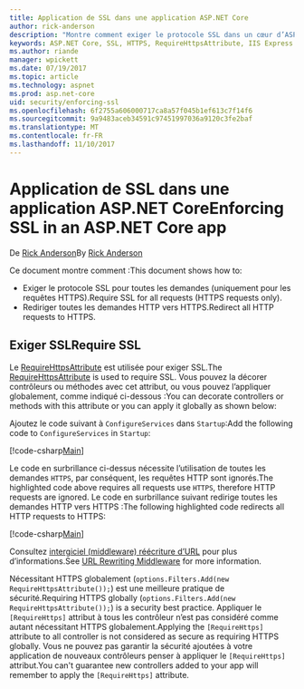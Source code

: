 ```yaml
---
title: Application de SSL dans une application ASP.NET Core
author: rick-anderson
description: "Montre comment exiger le protocole SSL dans un cœur d’ASP.NET web app"
keywords: ASP.NET Core, SSL, HTTPS, RequireHttpsAttribute, IIS Express
ms.author: riande
manager: wpickett
ms.date: 07/19/2017
ms.topic: article
ms.technology: aspnet
ms.prod: asp.net-core
uid: security/enforcing-ssl
ms.openlocfilehash: 6f2755a606000717ca8a57f045b1ef613c7f14f6
ms.sourcegitcommit: 9a9483aceb34591c97451997036a9120c3fe2baf
ms.translationtype: MT
ms.contentlocale: fr-FR
ms.lasthandoff: 11/10/2017
---
```

# <a name="enforcing-ssl-in-an-aspnet-core-app"></a><span data-ttu-id="fe0e6-104">Application de SSL dans une application ASP.NET Core</span><span class="sxs-lookup"><span data-stu-id="fe0e6-104">Enforcing SSL in an ASP.NET Core app</span></span>

<span data-ttu-id="fe0e6-105">De [Rick Anderson](https://twitter.com/RickAndMSFT)</span><span class="sxs-lookup"><span data-stu-id="fe0e6-105">By [Rick Anderson](https://twitter.com/RickAndMSFT)</span></span>

<span data-ttu-id="fe0e6-106">Ce document montre comment :</span><span class="sxs-lookup"><span data-stu-id="fe0e6-106">This document shows how to:</span></span>

- <span data-ttu-id="fe0e6-107">Exiger le protocole SSL pour toutes les demandes (uniquement pour les requêtes HTTPS).</span><span class="sxs-lookup"><span data-stu-id="fe0e6-107">Require SSL for all requests (HTTPS requests only).</span></span>
- <span data-ttu-id="fe0e6-108">Rediriger toutes les demandes HTTP vers HTTPS.</span><span class="sxs-lookup"><span data-stu-id="fe0e6-108">Redirect all HTTP requests to HTTPS.</span></span>

## <a name="require-ssl"></a><span data-ttu-id="fe0e6-109">Exiger SSL</span><span class="sxs-lookup"><span data-stu-id="fe0e6-109">Require SSL</span></span>

<span data-ttu-id="fe0e6-110">Le [RequireHttpsAttribute](https://docs.microsoft.com/aspnet/core/api/microsoft.aspnetcore.mvc.requirehttpsattribute) est utilisée pour exiger SSL.</span><span class="sxs-lookup"><span data-stu-id="fe0e6-110">The [RequireHttpsAttribute](https://docs.microsoft.com/aspnet/core/api/microsoft.aspnetcore.mvc.requirehttpsattribute) is used to require SSL.</span></span> <span data-ttu-id="fe0e6-111">Vous pouvez la décorer contrôleurs ou méthodes avec cet attribut, ou vous pouvez l’appliquer globalement, comme indiqué ci-dessous :</span><span class="sxs-lookup"><span data-stu-id="fe0e6-111">You can decorate controllers or methods with this attribute or you can apply it globally as shown below:</span></span>

<span data-ttu-id="fe0e6-112">Ajoutez le code suivant à `ConfigureServices` dans `Startup`:</span><span class="sxs-lookup"><span data-stu-id="fe0e6-112">Add the following code to `ConfigureServices` in `Startup`:</span></span>

[!code-csharp[Main](authentication/accconfirm/sample/WebApp1/Startup.cs?name=snippet2&highlight=4-)]

<span data-ttu-id="fe0e6-113">Le code en surbrillance ci-dessus nécessite l’utilisation de toutes les demandes `HTTPS`, par conséquent, les requêtes HTTP sont ignorés.</span><span class="sxs-lookup"><span data-stu-id="fe0e6-113">The highlighted code above requires all requests use `HTTPS`, therefore HTTP requests are ignored.</span></span> <span data-ttu-id="fe0e6-114">Le code en surbrillance suivant redirige toutes les demandes HTTP vers HTTPS :</span><span class="sxs-lookup"><span data-stu-id="fe0e6-114">The following highlighted code redirects all HTTP requests to HTTPS:</span></span>

[!code-csharp[Main](authentication/accconfirm/sample/WebApp1/Startup.cs?name=snippet_AddRedirectToHttps&highlight=7-)]

<span data-ttu-id="fe0e6-115">Consultez [intergiciel (middleware) réécriture d’URL](xref:fundamentals/url-rewriting) pour plus d’informations.</span><span class="sxs-lookup"><span data-stu-id="fe0e6-115">See [URL Rewriting Middleware](xref:fundamentals/url-rewriting) for more information.</span></span>

<span data-ttu-id="fe0e6-116">Nécessitant HTTPS globalement (`options.Filters.Add(new RequireHttpsAttribute());`) est une meilleure pratique de sécurité.</span><span class="sxs-lookup"><span data-stu-id="fe0e6-116">Requiring HTTPS globally (`options.Filters.Add(new RequireHttpsAttribute());`) is a security best practice.</span></span> <span data-ttu-id="fe0e6-117">Appliquer le `[RequireHttps]` attribut à tous les contrôleur n’est pas considéré comme autant nécessitant HTTPS globalement.</span><span class="sxs-lookup"><span data-stu-id="fe0e6-117">Applying the `[RequireHttps]` attribute to all controller is not considered as secure as requiring HTTPS globally.</span></span> <span data-ttu-id="fe0e6-118">Vous ne pouvez pas garantir la sécurité ajoutées à votre application de nouveaux contrôleurs penser à appliquer le `[RequireHttps]` attribut.</span><span class="sxs-lookup"><span data-stu-id="fe0e6-118">You can't guarantee new controllers added to your app will remember to apply the `[RequireHttps]` attribute.</span></span>
